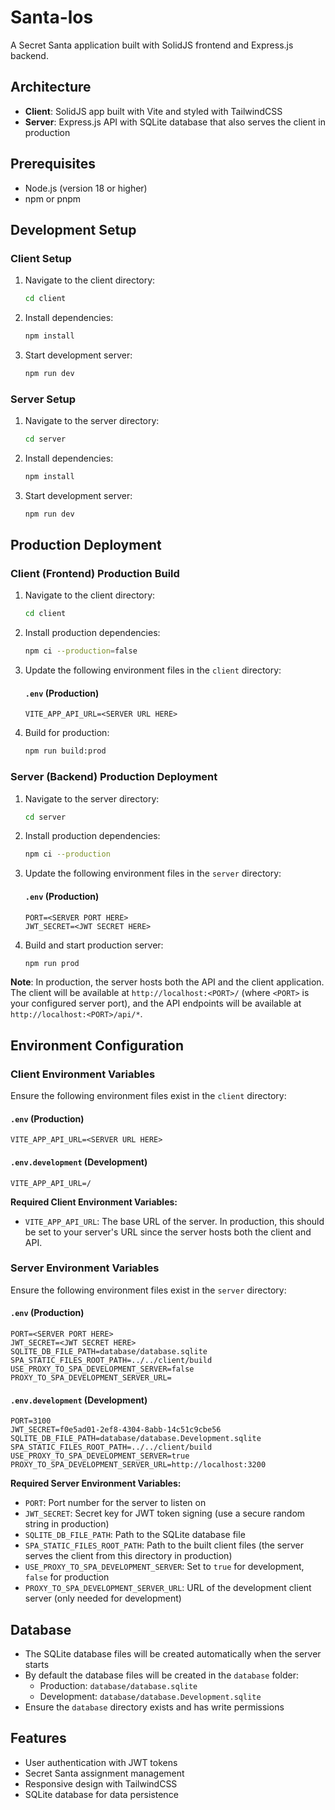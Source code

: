 # Santa-los

A Secret Santa application built with SolidJS frontend and Express.js backend.

## Architecture

- **Client**: SolidJS app built with Vite and styled with TailwindCSS
- **Server**: Express.js API with SQLite database that also serves the client in production

## Prerequisites

- Node.js (version 18 or higher)
- npm or pnpm

## Development Setup

### Client Setup

1. Navigate to the client directory:

   ```bash
   cd client
   ```

2. Install dependencies:

   ```bash
   npm install
   ```

3. Start development server:
   ```bash
   npm run dev
   ```

### Server Setup

1. Navigate to the server directory:

   ```bash
   cd server
   ```

2. Install dependencies:

   ```bash
   npm install
   ```

3. Start development server:
   ```bash
   npm run dev
   ```

## Production Deployment

### Client (Frontend) Production Build

1. Navigate to the client directory:

   ```bash
   cd client
   ```

2. Install production dependencies:

   ```bash
   npm ci --production=false
   ```

3. Update the following environment files in the `client` directory:

   #### `.env` (Production)

   ```properties
   VITE_APP_API_URL=<SERVER URL HERE>
   ```

4. Build for production:
   ```bash
   npm run build:prod
   ```

### Server (Backend) Production Deployment

1. Navigate to the server directory:

   ```bash
   cd server
   ```

2. Install production dependencies:

   ```bash
   npm ci --production
   ```

3. Update the following environment files in the `server` directory:

   #### `.env` (Production)

   ```properties
   PORT=<SERVER PORT HERE>
   JWT_SECRET=<JWT SECRET HERE>
   ```

4. Build and start production server:
   ```bash
   npm run prod
   ```

**Note**: In production, the server hosts both the API and the client application. The client will be available at `http://localhost:<PORT>/` (where `<PORT>` is your configured server port), and the API endpoints will be available at `http://localhost:<PORT>/api/*`.

## Environment Configuration

### Client Environment Variables

Ensure the following environment files exist in the `client` directory:

#### `.env` (Production)

```properties
VITE_APP_API_URL=<SERVER URL HERE>
```

#### `.env.development` (Development)

```properties
VITE_APP_API_URL=/
```

**Required Client Environment Variables:**

- `VITE_APP_API_URL`: The base URL of the server. In production, this should be set to your server's URL since the server hosts both the client and API.

### Server Environment Variables

Ensure the following environment files exist in the `server` directory:

#### `.env` (Production)

```properties
PORT=<SERVER PORT HERE>
JWT_SECRET=<JWT SECRET HERE>
SQLITE_DB_FILE_PATH=database/database.sqlite
SPA_STATIC_FILES_ROOT_PATH=../../client/build
USE_PROXY_TO_SPA_DEVELOPMENT_SERVER=false
PROXY_TO_SPA_DEVELOPMENT_SERVER_URL=
```

#### `.env.development` (Development)

```properties
PORT=3100
JWT_SECRET=f0e5ad01-2ef8-4304-8abb-14c51c9cbe56
SQLITE_DB_FILE_PATH=database/database.Development.sqlite
SPA_STATIC_FILES_ROOT_PATH=../../client/build
USE_PROXY_TO_SPA_DEVELOPMENT_SERVER=true
PROXY_TO_SPA_DEVELOPMENT_SERVER_URL=http://localhost:3200
```

**Required Server Environment Variables:**

- `PORT`: Port number for the server to listen on
- `JWT_SECRET`: Secret key for JWT token signing (use a secure random string in production)
- `SQLITE_DB_FILE_PATH`: Path to the SQLite database file
- `SPA_STATIC_FILES_ROOT_PATH`: Path to the built client files (the server serves the client from this directory in production)
- `USE_PROXY_TO_SPA_DEVELOPMENT_SERVER`: Set to `true` for development, `false` for production
- `PROXY_TO_SPA_DEVELOPMENT_SERVER_URL`: URL of the development client server (only needed for development)

## Database

- The SQLite database files will be created automatically when the server starts
- By default the database files will be created in the `database` folder:
  - Production: `database/database.sqlite`
  - Development: `database/database.Development.sqlite`
- Ensure the `database` directory exists and has write permissions

## Features

- User authentication with JWT tokens
- Secret Santa assignment management
- Responsive design with TailwindCSS
- SQLite database for data persistence
